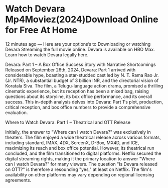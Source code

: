 # Watch Devara Mp4Moviez(2024)Download Online for Free At Home

12 minutes ago — Here are your options’s to Downloading or watching Devara Streaming the full movie online. Devara is available on HBO Max. Learn how to watch Devara legally here.

Devara: Part 1 – A Box Office Success Story with Narrative Shortcomings
Released on September 26th, 2024, Devara: Part 1 arrived with considerable hype, boasting a star-studded cast led by N. T. Rama Rao Jr. (Jr. NTR), a substantial budget of 3 billion INR, and the directorial vision of Koratala Siva. The film, a Telugu-language action drama, promised a thrilling cinematic experience, but its reception has been a mixed bag, raising questions about its storyline, its box office performance, and its overall success. This in-depth analysis delves into Devara: Part 1's plot, production, critical reception, and box office numbers to provide a comprehensive evaluation.

Where to Watch Devara: Part 1 – Theatrical and OTT Release

Initially, the answer to "Where can I watch Devara?" was exclusively in theaters. The film enjoyed a wide theatrical release across various formats, including standard, IMAX, 4DX, ScreenX, D-Box, MX4D, and ICE, maximizing its reach and box office potential. However, its theatrical run concluded, and the film transitioned to digital platforms. Netflix secured the digital streaming rights, making it the primary location to answer "Where can I watch Devara?" for many viewers. The question "Is Devara released on OTT?" is therefore a resounding "yes," at least on Netflix. The film's availability on other platforms may vary depending on regional licensing agreements.
